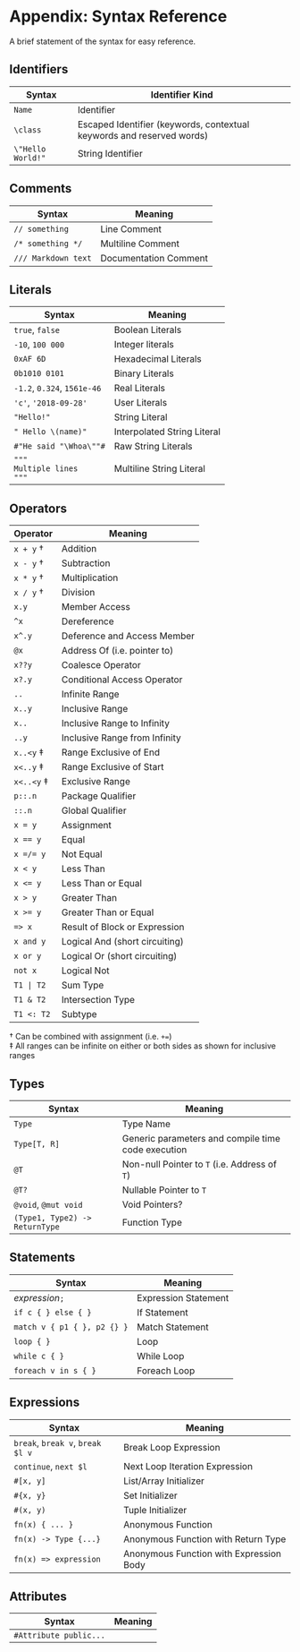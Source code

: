 # Appendix: Syntax Reference

A brief statement of the syntax for easy reference.

## Identifiers

| Syntax            | Identifier Kind                                                       |
| ----------------- | --------------------------------------------------------------------- |
| `Name`            | Identifier                                                            |
| `\class`          | Escaped Identifier (keywords, contextual keywords and reserved words) |
| `\"Hello World!"` | String Identifier                                                     |

## Comments

| Syntax              | Meaning               |
| ------------------- | --------------------- |
| `// something`      | Line Comment          |
| `/* something */`   | Multiline Comment     |
| `/// Markdown text` | Documentation Comment |

## Literals

| Syntax                             | Meaning                     |
| ---------------------------------- | --------------------------- |
| `true`, `false`                    | Boolean Literals            |
| `-10`, `100 000`                   | Integer literals            |
| `0xAF 6D`                          | Hexadecimal Literals        |
| `0b1010 0101`                      | Binary Literals             |
| `-1.2`, `0.324`, `1561e-46`        | Real Literals               |
| `'c'`, `'2018-09-28'`              | User Literals               |
| `"Hello!"`                         | String Literal              |
| `" Hello \(name)"`                 | Interpolated String Literal |
| `#"He said "\Whoa\""#`             | Raw String Literals         |
| `"""`<br>`Multiple lines`<br>`"""` | Multiline String Literal    |

## Operators

| Operator   | Meaning                        |
| ---------- | ------------------------------ |
| `x + y` †  | Addition                       |
| `x - y` †  | Subtraction                    |
| `x * y` †  | Multiplication                 |
| `x / y` †  | Division                       |
| `x.y`      | Member Access                  |
| `^x`       | Dereference                    |
| `x^.y`     | Deference and Access Member    |
| `@x`       | Address Of (i.e. pointer to)   |
| `x??y`     | Coalesce Operator              |
| `x?.y`     | Conditional Access Operator    |
| `..`       | Infinite Range                 |
| `x..y`     | Inclusive Range                |
| `x..`      | Inclusive Range to Infinity    |
| `..y`      | Inclusive Range from Infinity  |
| `x..<y` ‡  | Range Exclusive of End         |
| `x<..y` ‡  | Range Exclusive of Start       |
| `x<..<y` ‡ | Exclusive Range                |
| `p::.n`    | Package Qualifier              |
| `::.n`     | Global Qualifier               |
| `x = y`    | Assignment                     |
| `x == y`   | Equal                          |
| `x =/= y`  | Not Equal                      |
| `x < y`    | Less Than                      |
| `x <= y`   | Less Than or Equal             |
| `x > y`    | Greater Than                   |
| `x >= y`   | Greater Than or Equal          |
| `=> x`     | Result of Block or Expression  |
| `x and y`  | Logical And (short circuiting) |
| `x or y`   | Logical Or (short circuiting)  |
| `not x`    | Logical Not                    |
| `T1 \| T2` | Sum Type                       |
| `T1 & T2`  | Intersection Type              |
| `T1 <: T2` | Subtype                        |

† Can be combined with assignment (i.e. `+=`) \
‡ All ranges can be infinite on either or both sides as shown for inclusive ranges

## Types

| Syntax                         | Meaning                                            |
| ------------------------------ | -------------------------------------------------- |
| `Type`                         | Type Name                                          |
| `Type[T, R]`                   | Generic parameters and compile time code execution |
| `@T`                           | Non-null Pointer to `T`    (i.e. Address of `T`)   |
| `@T?`                          | Nullable Pointer to `T`                            |
| `@void`, `@mut void`           | Void Pointers?                                     |
| `(Type1, Type2) -> ReturnType` | Function Type                                      |

## Statements

| Syntax                      | Meaning              |
| --------------------------- | -------------------- |
| *expression*`;`             | Expression Statement |
| `if c { } else { }`         | If Statement         |
| `match v { p1 { }, p2 {} }` | Match Statement      |
| `loop { }`                  | Loop                 |
| `while c { }`               | While Loop           |
| `foreach v in s { }`        | Foreach Loop         |

## Expressions

| Syntax                           | Meaning                                 |
| -------------------------------- | --------------------------------------- |
| `break`, `break v`, `break $l v` | Break Loop Expression                   |
| `continue`, `next $l`            | Next Loop Iteration Expression          |
| `#[x, y]`                        | List/Array Initializer                  |
| `#{x, y}`                        | Set Initializer                         |
| `#(x, y)`                        | Tuple Initializer                       |
| `fn(x) { ... }`                  | Anonymous Function                      |
| `fn(x) -> Type {...}`            | Anonymous Function with Return Type     |
| `fn(x) => expression`            | Anonymous Function with Expression Body |

## Attributes

| Syntax                 | Meaning |
| ---------------------- | ------- |
| `#Attribute public...` |         |
